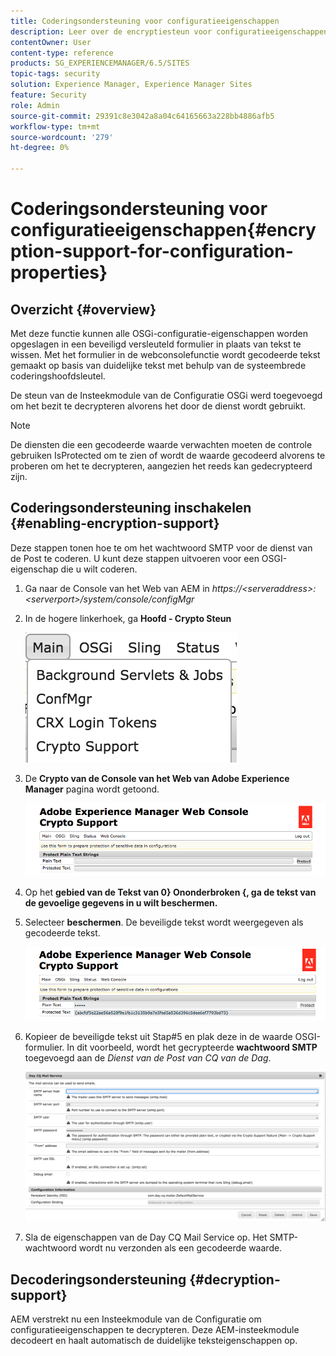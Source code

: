 ```yaml
---
title: Coderingsondersteuning voor configuratieeigenschappen
description: Leer over de encryptiesteun voor configuratieeigenschappen die in AEM wordt verstrekt.
contentOwner: User
content-type: reference
products: SG_EXPERIENCEMANAGER/6.5/SITES
topic-tags: security
solution: Experience Manager, Experience Manager Sites
feature: Security
role: Admin
source-git-commit: 29391c8e3042a8a04c64165663a228bb4886afb5
workflow-type: tm+mt
source-wordcount: '279'
ht-degree: 0%

---
```


# Coderingsondersteuning voor configuratieeigenschappen{#encryption-support-for-configuration-properties}

## Overzicht {#overview}

Met deze functie kunnen alle OSGi-configuratie-eigenschappen worden opgeslagen in een beveiligd versleuteld formulier in plaats van tekst te wissen. Met het formulier in de webconsolefunctie wordt gecodeerde tekst gemaakt op basis van duidelijke tekst met behulp van de systeembrede coderingshoofdsleutel.

De steun van de Insteekmodule van de Configuratie OSGi werd toegevoegd om het bezit te decrypteren alvorens het door de dienst wordt gebruikt.

>[!NOTE]
>
>De diensten die een gecodeerde waarde verwachten moeten de controle gebruiken IsProtected om te zien of wordt de waarde gecodeerd alvorens te proberen om het te decrypteren, aangezien het reeds kan gedecrypteerd zijn.

## Coderingsondersteuning inschakelen {#enabling-encryption-support}

Deze stappen tonen hoe te om het wachtwoord SMTP voor de dienst van de Post te coderen. U kunt deze stappen uitvoeren voor een OSGI-eigenschap die u wilt coderen.

1. Ga naar de Console van het Web van AEM in *https://&lt;serveraddress>:&lt;serverport>/system/console/configMgr*
1. In de hogere linkerhoek, ga **Hoofd - Crypto Steun**

   ![ chlimage_1-325 ](assets/chlimage_1-325.png)

1. De **Crypto van de Console van het Web van Adobe Experience Manager** pagina wordt getoond.

   ![ screen_shot_2018-08-01at113417am ](assets/screen_shot_2018-08-01at113417am.png)

1. Op het **gebied van de Tekst van 0} Ononderbroken {, ga de tekst van de gevoelige gegevens in u wilt beschermen.**
1. Selecteer **beschermen**. De beveiligde tekst wordt weergegeven als gecodeerde tekst.

   ![ screen_shot_2018-08-01at113844am ](assets/screen_shot_2018-08-01at113844am.png)

1. Kopieer de beveiligde tekst uit Stap#5 en plak deze in de waarde OSGI-formulier. In dit voorbeeld, wordt het gecrypteerde **wachtwoord SMTP** toegevoegd aan de *Dienst van de Post van CQ van de Dag*.

   ![ screen_shot_2016-12-18at105809pm ](assets/screen_shot_2016-12-18at105809pm.png)

1. Sla de eigenschappen van de Day CQ Mail Service op. Het SMTP-wachtwoord wordt nu verzonden als een gecodeerde waarde.

## Decoderingsondersteuning {#decryption-support}

AEM verstrekt nu een Insteekmodule van de Configuratie om configuratieeigenschappen te decrypteren. Deze AEM-insteekmodule decodeert en haalt automatisch de duidelijke teksteigenschappen op.
